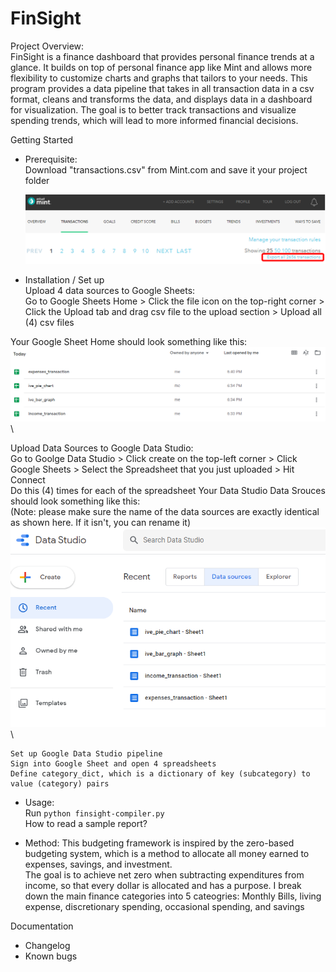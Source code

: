 # FinSight
Project Overview:\
FinSight is a finance dashboard that provides personal finance trends at a glance. It builds on top of personal finance app like Mint and allows more flexibility to customize charts and graphs that tailors to your needs.
This program provides a data pipeline that takes in all transaction data in a csv format, cleans and transforms the data, and displays data in a dashboard for visualization. The goal is to better track transactions and visualize spending trends, which will lead to more informed financial decisions.

Getting Started

  - Prerequisite:\
    Download "transactions.csv" from Mint.com and save it your project folder
    
    ![export transactions.csv](/images/export_transactions.PNG)
  
  - Installation / Set up\
  Upload 4 data sources to Google Sheets:\
  Go to Google Sheets Home > Click the file icon on the top-right corner > Click the Upload tab and drag csv file to the upload section > Upload all (4) csv files
<!--   ![click file icon](images/gsheets_open_file_picker.PNG)\ -->
<!--   ![upload file](images/gsheets_upload_file.png)\ -->
  Your Google Sheet Home should look something like this:\
  ![gsheets](images/gsheets_files.PNG)\
  
  Upload Data Sources to Google Data Studio:\
  Go to Goolge Data Studio > Click create on the top-left corner > Click Google Sheets > Select the Spreadsheet that you just uploaded > Hit Connect\
  Do this (4) times for each of the spreadsheet
  Your Data Studio Data Srouces should look something like this:\
  (Note: please make sure the name of the data sources are exactly identical as shown here. If it isn't, you can rename it)
  ![gstudio](images/gstudio_files.PNG)\
  
  
  
 
    Set up Google Data Studio pipeline
    Sign into Google Sheet and open 4 spreadsheets
    Define category_dict, which is a dictionary of key (subcategory) to value (category) pairs
<!--   </details>   -->
  
  - Usage:\
    Run ```python finsight-compiler.py```\
    How to read a sample report?
    
  - Method:
    This budgeting framework is inspired by the zero-based budgeting system, which is a method to allocate all money earned to expenses, savings, and investment.\
    The goal is to achieve net zero when subtracting expenditures from income, so that every dollar is allocated and has a purpose.
    I break down the main finance categories into 5 cateogries: Monthly Bills, living expense, discretionary spending, occasional spending, and savings    

Documentation
  - Changelog
  - Known bugs






